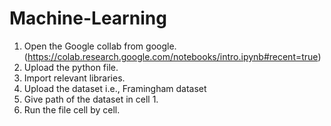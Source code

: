 # Machine-Learning

1.	Open the Google collab from google. (https://colab.research.google.com/notebooks/intro.ipynb#recent=true)
2.	Upload the python file.
3.	Import relevant libraries.
4.	Upload the dataset i.e., Framingham dataset
5.	Give path of the dataset in cell 1.
6.	Run the file cell by cell.

